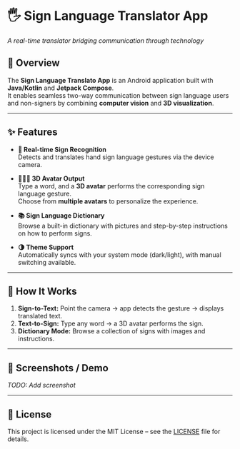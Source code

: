 # 🖐️ Sign Language Translator App
_A real-time translator bridging communication through technology_

## 📖 Overview
The **Sign Language Translato App** is an Android application built with **Java/Kotlin** and **Jetpack Compose**.  
It enables seamless two-way communication between sign language users and non-signers by combining **computer vision** and **3D visualization**.

---

## ✨ Features
- **🤳 Real-time Sign Recognition**  
  Detects and translates hand sign language gestures via the device camera.  

- **🧑‍🤝‍🧑 3D Avatar Output**  
  Type a word, and a **3D avatar** performs the corresponding sign language gesture.  
  Choose from **multiple avatars** to personalize the experience.  

- **📚 Sign Language Dictionary**  
  Browse a built-in dictionary with pictures and step-by-step instructions on how to perform signs.  

- **🌗 Theme Support**  
  Automatically syncs with your system mode (dark/light), with manual switching available.  

---

## 🎯 How It Works
1. **Sign-to-Text:** Point the camera → app detects the gesture → displays translated text.  
2. **Text-to-Sign:** Type any word → a 3D avatar performs the sign.  
3. **Dictionary Mode:** Browse a collection of signs with images and instructions.  

---

## 📸 Screenshots / Demo
_TODO: Add screenshot_

---

## 📜 License
This project is licensed under the MIT License – see the [LICENSE](LICENSE) file for details.

